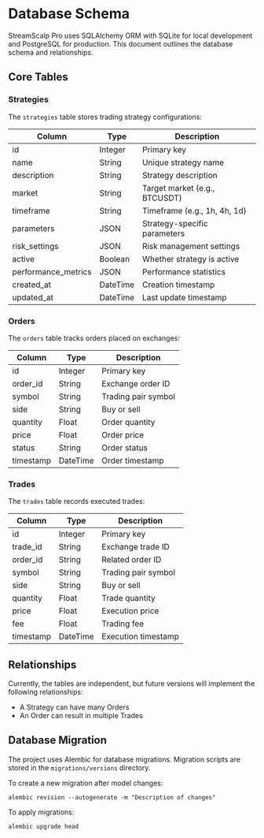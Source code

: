 # Database Schema

StreamScalp Pro uses SQLAlchemy ORM with SQLite for local development and PostgreSQL for production. This document outlines the database schema and relationships.

## Core Tables

### Strategies

The `strategies` table stores trading strategy configurations:

| Column | Type | Description |
|--------|------|-------------|
| id | Integer | Primary key |
| name | String | Unique strategy name |
| description | String | Strategy description |
| market | String | Target market (e.g., BTCUSDT) |
| timeframe | String | Timeframe (e.g., 1h, 4h, 1d) |
| parameters | JSON | Strategy-specific parameters |
| risk_settings | JSON | Risk management settings |
| active | Boolean | Whether strategy is active |
| performance_metrics | JSON | Performance statistics |
| created_at | DateTime | Creation timestamp |
| updated_at | DateTime | Last update timestamp |

### Orders

The `orders` table tracks orders placed on exchanges:

| Column | Type | Description |
|--------|------|-------------|
| id | Integer | Primary key |
| order_id | String | Exchange order ID |
| symbol | String | Trading pair symbol |
| side | String | Buy or sell |
| quantity | Float | Order quantity |
| price | Float | Order price |
| status | String | Order status |
| timestamp | DateTime | Order timestamp |

### Trades

The `trades` table records executed trades:

| Column | Type | Description |
|--------|------|-------------|
| id | Integer | Primary key |
| trade_id | String | Exchange trade ID |
| order_id | String | Related order ID |
| symbol | String | Trading pair symbol |
| side | String | Buy or sell |
| quantity | Float | Trade quantity |
| price | Float | Execution price |
| fee | Float | Trading fee |
| timestamp | DateTime | Execution timestamp |

## Relationships

Currently, the tables are independent, but future versions will implement the following relationships:

- A Strategy can have many Orders
- An Order can result in multiple Trades

## Database Migration

The project uses Alembic for database migrations. Migration scripts are stored in the `migrations/versions` directory.

To create a new migration after model changes:

```
alembic revision --autogenerate -m "Description of changes"
```

To apply migrations:

```
alembic upgrade head
```
